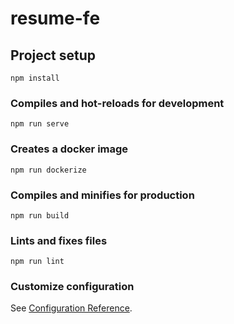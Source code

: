 # resume-fe

## Project setup
```
npm install
```

### Compiles and hot-reloads for development
```
npm run serve
```

### Creates a docker image
```
npm run dockerize
```

### Compiles and minifies for production
```
npm run build
```

### Lints and fixes files
```
npm run lint
```

### Customize configuration
See [Configuration Reference](https://cli.vuejs.org/config/).
